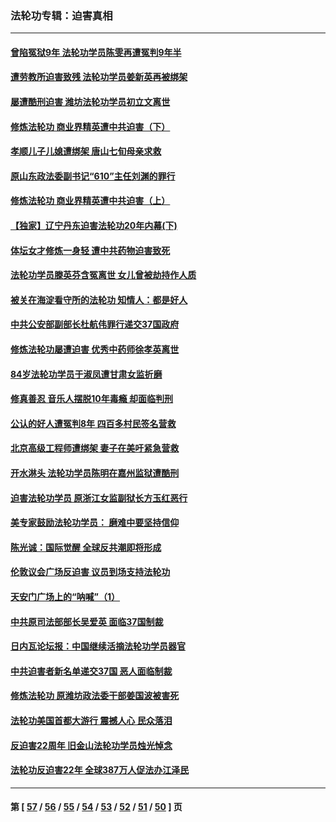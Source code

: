 ### 法轮功专辑：迫害真相
---
#### [曾陷冤狱9年 法轮功学员陈雯再遭冤判9年半](../../pages/nf4379/n13125244.md) 
#### [遭劳教所迫害致残 法轮功学员姜新英再被绑架](../../pages/nf4379/n13125160.md) 
#### [屡遭酷刑迫害 潍坊法轮功学员初立文离世](../../pages/nf4379/n13124744.md) 
#### [修炼法轮功 商业界精英遭中共迫害（下）](../../pages/nf4379/n13124311.md) 
#### [孝顺儿子儿媳遭绑架 唐山七旬母亲求救](../../pages/nf4379/n13122530.md) 
#### [原山东政法委副书记“610”主任刘渊的罪行](../../pages/nf4379/n13122335.md) 
#### [修炼法轮功 商业界精英遭中共迫害（上）](../../pages/nf4379/n13121470.md) 
#### [【独家】辽宁丹东迫害法轮功20年内幕(下)](../../pages/nf4379/n13089343.md) 
#### [体坛女才修炼一身轻 遭中共药物迫害致死](../../pages/nf4379/n13116757.md) 
#### [法轮功学员滕英芬含冤离世 女儿曾被劫持作人质](../../pages/nf4379/n13114247.md) 
#### [被关在海淀看守所的法轮功 知情人：都是好人](../../pages/nf4379/n13114603.md) 
#### [中共公安部副部长杜航伟罪行递交37国政府](../../pages/nf4379/n13114594.md) 
#### [修炼法轮功屡遭迫害 优秀中药师徐孝英离世](../../pages/nf4379/n13113852.md) 
#### [84岁法轮功学员于淑凤遭甘肃女监折磨](../../pages/nf4379/n13112426.md) 
#### [修真善忍 音乐人摆脱10年毒瘾 却面临判刑](../../pages/nf4379/n13110899.md) 
#### [公认的好人遭冤判8年 四百多村民签名营救](../../pages/nf4379/n13110666.md) 
#### [北京高级工程师遭绑架 妻子在美吁紧急营救](../../pages/nf4379/n13110809.md) 
#### [开水淋头 法轮功学员陈明在嘉州监狱遭酷刑](../../pages/nf4379/n13110233.md) 
#### [迫害法轮功学员 原浙江女监副狱长方玉红恶行](../../pages/nf4379/n13104344.md) 
#### [美专家鼓励法轮功学员： 磨难中要坚持信仰](../../pages/nf4379/n13108359.md) 
#### [陈光诚：国际觉醒 全球反共潮即将形成](../../pages/nf4379/n13108247.md) 
#### [伦敦议会广场反迫害 议员到场支持法轮功](../../pages/nf4379/n13107603.md) 
#### [天安门广场上的“呐喊”（1）](../../pages/nf4379/n13105277.md) 
#### [中共原司法部部长吴爱英 面临37国制裁](../../pages/nf4379/n13105023.md) 
#### [日内瓦论坛报：中国继续活摘法轮功学员器官](../../pages/nf4379/n13105195.md) 
#### [中共迫害者新名单递交37国 恶人面临制裁](../../pages/nf4379/n13102367.md) 
#### [修炼法轮功 原潍坊政法委干部姜国波被害死](../../pages/nf4379/n13101662.md) 
#### [法轮功美国首都大游行 震撼人心 民众落泪](../../pages/nf4379/n13097879.md) 
#### [反迫害22周年 旧金山法轮功学员烛光悼念](../../pages/nf4379/n13098161.md) 
#### [法轮功反迫害22年 全球387万人促法办江泽民](../../pages/nf4379/n13093175.md) 

---
#### 第 [ [57](./57.md) / [56](./56.md) / [55](./55.md) / [54](./54.md) / [53](./53.md) / [52](./52.md) / [51](./51.md) / [50](./50.md) ] 页
